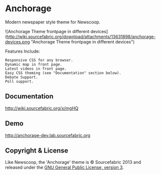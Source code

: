Anchorage
=========

Modern newspaper style theme for Newscoop.

![Anchorage Theme frontpage in different devices] (http://wiki.sourcefabric.org/download/attachments/13631898/anchorage-devices.png "Anchorage Theme frontpage in different devices")

Features Include:

    Responsive CSS for any browser.
    Dynamic map in front page.
    Latest videos in front page.
    Easy CSS theming (see "Documentation" section below).
    Debate Support.
    Poll support.

Documentation
-------------

http://wiki.sourcefabric.org/x/mgHQ

Demo
----

http://anchorage-dev.lab.sourcefabric.org

Copyright & License
-------------------

Like Newscoop, the 'Anchorage' theme is &copy; Sourcefabric 2013 and released under the <a href="https://www.gnu.org/licenses/gpl.html">GNU General Public License, version 3</a>.
